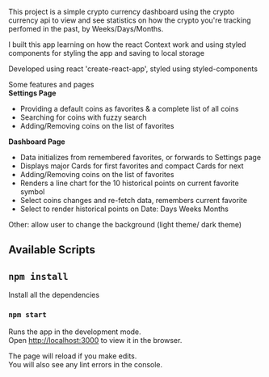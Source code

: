 This project is a simple crypto currency dashboard using the crypto currency api to view and see statistics on how the crypto you're tracking perfomed in the past, by Weeks/Days/Months.

I built this app learning on how the react Context work and using styled components for styling the app and saving to local storage

Developed using react 'create-react-app', styled using styled-components 

Some features and pages <br>
<strong>Settings Page</strong>
<ul>
 <li>Providing a default coins as favorites & a complete list of all coins</li>
 <li>Searching for coins with fuzzy search</li>
 <li>Adding/Removing coins on the list of favorites</li>
</ul>
<strong>Dashboard Page</strong>
<ul>
 <li>Data initializes from remembered favorites, or forwards to Settings page</li>
 <li>Displays major Cards for first favorites and compact Cards for next </li>
 <li>Adding/Removing coins on the list of favorites</li>
 <li>Renders a line chart for the 10 historical points on current favorite symbol</li>
 <li>Select coins changes and re-fetch data, remembers current favorite</li>
 <li>Select to render historical points on Date: Days Weeks Months</li>
</ul>

Other:
allow user to change the background (light theme/ dark theme)


## Available Scripts

## `npm install`
Install all the dependencies

### `npm start`

Runs the app in the development mode.<br>
Open [http://localhost:3000](http://localhost:3000) to view it in the browser.

The page will reload if you make edits.<br>
You will also see any lint errors in the console.
